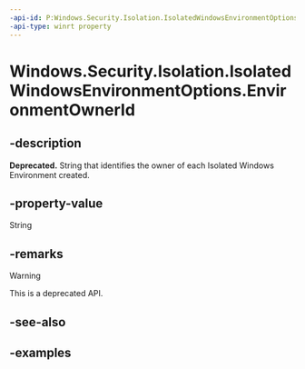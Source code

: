 ```yaml
---
-api-id: P:Windows.Security.Isolation.IsolatedWindowsEnvironmentOptions.EnvironmentOwnerId
-api-type: winrt property
---
```


<!-- Property syntax.
public string EnvironmentOwnerId { get;  set; }
-->

# Windows.Security.Isolation.IsolatedWindowsEnvironmentOptions.EnvironmentOwnerId

## -description

**Deprecated.** String that identifies the owner of each Isolated Windows Environment created.

## -property-value

String

## -remarks

> [!WARNING]
> This is a deprecated API.

## -see-also

## -examples
